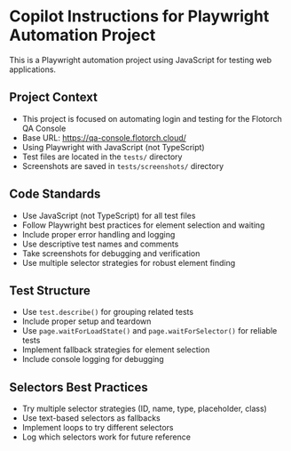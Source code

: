 <!-- Use this file to provide workspace-specific custom instructions to Copilot. For more details, visit https://code.visualstudio.com/docs/copilot/copilot-customization#_use-a-githubcopilotinstructionsmd-file -->

# Copilot Instructions for Playwright Automation Project

This is a Playwright automation project using JavaScript for testing web applications.

## Project Context
- This project is focused on automating login and testing for the Flotorch QA Console
- Base URL: https://qa-console.flotorch.cloud/
- Using Playwright with JavaScript (not TypeScript)
- Test files are located in the `tests/` directory
- Screenshots are saved in `tests/screenshots/` directory

## Code Standards
- Use JavaScript (not TypeScript) for all test files
- Follow Playwright best practices for element selection and waiting
- Include proper error handling and logging
- Use descriptive test names and comments
- Take screenshots for debugging and verification
- Use multiple selector strategies for robust element finding

## Test Structure
- Use `test.describe()` for grouping related tests
- Include proper setup and teardown
- Use `page.waitForLoadState()` and `page.waitForSelector()` for reliable tests
- Implement fallback strategies for element selection
- Include console logging for debugging

## Selectors Best Practices
- Try multiple selector strategies (ID, name, type, placeholder, class)
- Use text-based selectors as fallbacks
- Implement loops to try different selectors
- Log which selectors work for future reference
